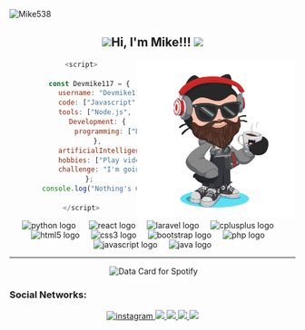 <p align="left"> <img src="https://komarev.com/ghpvc/?username=Mike538&label=Visitas%20al%20perfil&color=blueviolet&style=for-the-badge" alt="Mike538" /> </p>

<center>
<h2 align="center" > <img src="https://media4.giphy.com/media/MaI6BylfjAkDkfk4OC/giphy.gif" width="50">Hi, I'm Mike!!! <img src="https://media.giphy.com/media/mGcNjsfWAjY5AEZNw6/giphy.gif" width="50"></h2>
<img align='right' src="https://github.com/Devmike117/Devmike117/blob/main/img/octocat-1727630168910.png" width="280">
  <div class="mobile-section">
    
```javascript
    <script>

        const Devmike117 = {
            username: "Devmike117",
            code: ["Javascript", "C/C++", "HTML", "CSS", "Python", "Java", "SQL"],
            tools: ["Node.js", "Chrome DevTools", "Xampp", "React", "Laravel", "Azure", "AWS", "GNU/Linux"],
            Development: {
                programming: ["Development web and software"],
            },
            artificialIntelligence: ["Machine Learning", "computer vision", "virtual assistants", "YOLOv8", "LSTM", "TensorFlow"],
            hobbies: ["Play videogames", "Practice skateboard", "Producer music", "Read articles", "Be happy"],
            challenge: "I'm going back to doing activities that I stopped doing as well as programming"
        };
        console.log("Nothing's Gonna Stop Us Now");

    </script>
```


<div align="center">
  <img src="https://cdn.jsdelivr.net/gh/devicons/devicon/icons/python/python-original.svg" height="50" alt="python logo"  />
  <img width="15" />
  <img src="https://cdn.jsdelivr.net/gh/devicons/devicon/icons/react/react-original.svg" height="50" alt="react logo"  />
  <img width="12" />
  <img src="https://cdn.jsdelivr.net/gh/devicons/devicon/icons/laravel/laravel-original.svg" height="50" alt="laravel logo"  />
  <img width="12" />
  <img src="https://cdn.jsdelivr.net/gh/devicons/devicon/icons/cplusplus/cplusplus-original.svg" height="50" alt="cplusplus logo"  />
  <img width="12" />
  <img src="https://cdn.jsdelivr.net/gh/devicons/devicon/icons/html5/html5-original.svg" height="50" alt="html5 logo"  />
  <img width="12" />
  <img src="https://cdn.jsdelivr.net/gh/devicons/devicon/icons/css3/css3-original.svg" height="50" alt="css3 logo"  />
  <img width="12" />
  <img src="https://cdn.jsdelivr.net/gh/devicons/devicon/icons/bootstrap/bootstrap-original.svg" height="50" alt="bootstrap logo"  />
  <img width="12" />
  <img src="https://cdn.jsdelivr.net/gh/devicons/devicon/icons/php/php-original.svg" height="50" alt="php logo"  />
  <img width="12" />
  <img src="https://cdn.jsdelivr.net/gh/devicons/devicon/icons/javascript/javascript-original.svg" height="50" alt="javascript logo"  />
  <img width="12" />
  <img src="https://cdn.jsdelivr.net/gh/devicons/devicon/icons/java/java-original.svg" height="50" alt="java logo"  />
</div>

----------------------------------------------------------------------
<p align="center">
  <img align="center" src="https://github-readme-stats.vercel.app/api/top-langs/?username=Devmike117&theme=github_dark&hide_progress=true)" alt="" width="360"/>
  <img align="center" src="https://data-card-for-spotify.herokuapp.com/api/card?user_id=k0atiowd2hons4q4b1k5k3d3e&limit=5&hide_top_tracks=1"  alt="Data Card for Spotify" width="360"/>
</p>
</center>

### Social Networks: 
<div align="center">
  
<a href="https://www.instagram.com/devmike117/" target="_blank">
<img src=https://img.shields.io/badge/instagram-bc3a64.svg?&style=for-the-badge&logo=instagram&logoColor=white alt=instagram style="margin-bottom: 5px;" />
  
<a href="https://steamcommunity.com/id/mikedarkness/" target="_blank">
<img src="https://img.shields.io/badge/STEAM-171d25?style=for-the-badge&logo=steam&logoColor=white" target="_blank"> 

<a href="https://www.twitch.tv/devmike117" target="-blank">
<img src="https://img.shields.io/badge/Twitch-6441a5?style=for-the-badge&logo=Twitch&logoColor=white" tarjet="_blank"> 
 
<a href="https://discord.gg/uTGDBd2jgr" tarjet="-blank">
<img src="https://img.shields.io/badge/Discord-7289da?style=for-the-badge&logo=Discord&logoColor=white" tarjet="_blank">
             
<a href="https://www.twitch.tv/devmike117" target="_blank" rel="noreferrer">
<img src="https://img.shields.io/twitch/status/devmikee?logo=twitchsx&style=for-the-badge&color=0891b2&labelColor=1c1917&label=TWITCH+STATUS" /></a>

